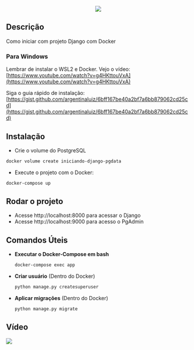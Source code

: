 <p align="center">
  <a href="http://nestjs.com/" target="blank"><img src="https://fullcycle.com.br/wp-content/themes/fullcycle-blog/application/img/logo-fullcycle.png"/></a>
</p>

## Descrição

Como iniciar com projeto Django com Docker

### Para Windows 

Lembrar de instalar o WSL2 e Docker. Vejo o vídeo: [https://www.youtube.com/watch?v=g4HKttouVxA](https://www.youtube.com/watch?v=g4HKttouVxA) 

Siga o guia rápido de instalação: [https://gist.github.com/argentinaluiz/6bff167be40a2bf7a6bb879062cd25cd](https://gist.github.com/argentinaluiz/6bff167be40a2bf7a6bb879062cd25cd) 

## Instalação

* Crie o volume do PostgreSQL
``` bash
docker volume create iniciando-django-pgdata
```
* Execute o projeto com o Docker:
``` bash
docker-compose up
```

## Rodar o projeto

* Acesse http://localhost:8000 para acessar o Django
* Acesse http://localhost:9000 para acesso o PgAdmin


## Comandos Úteis

- **Executar o Docker-Compose em bash**
  ``` bash
  docker-compose exec app
  ```
- **Criar usuário** (Dentro do Docker)
  ``` bash
  python manage.py createsuperuser
  ```
- **Aplicar migrações** (Dentro do Docker)
  ``` bash
  python manage.py migrate
  ```

## Vídeo
[![](https://img.youtube.com/vi/gS2jULbwI0Q/mqdefault.jpg)](https://youtu.be/gS2jULbwI0Q)